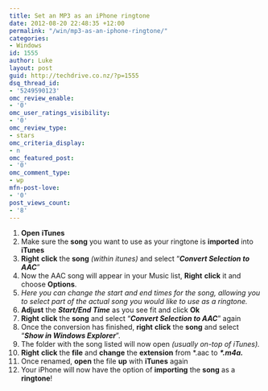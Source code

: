 ```yaml
---
title: Set an MP3 as an iPhone ringtone
date: 2012-08-20 22:48:35 +12:00
permalink: "/win/mp3-as-an-iphone-ringtone/"
categories:
- Windows
id: 1555
author: Luke
layout: post
guid: http://techdrive.co.nz/?p=1555
dsq_thread_id:
- '5249590123'
omc_review_enable:
- '0'
omc_user_ratings_visibility:
- '0'
omc_review_type:
- stars
omc_criteria_display:
- n
omc_featured_post:
- '0'
omc_comment_type:
- wp
mfn-post-love:
- '0'
post_views_count:
- '8'
---
```


<ol start="1">
  <li>
    <strong>Open</strong> <strong>iTunes</strong>
  </li>
  <li>
    Make sure the <strong>song</strong> you want to use as your ringtone is <strong>imported</strong> into <strong>iTunes</strong>
  </li>
  <li>
    <strong>Right</strong> <strong>click</strong> the <strong>song</strong> <em>(within itunes) </em>and select “<strong><em>Convert Selection to AAC</em></strong>”
  </li>
  <li>
    Now the AAC song will appear in your Music list, <strong>Right</strong> <strong>click</strong> it and choose <strong>Options</strong>.
  </li>
  <li>
    <em>Here you can change the start and end times for the song, allowing you to select part of the actual song you would like to use as a ringtone.</em>
  </li>
  <li>
    <strong>Adjust</strong> the <strong><em>Start/End Time</em></strong> as you see fit and click <strong>Ok</strong>
  </li>
  <li>
    <strong>Right</strong> <strong>click</strong> the <strong>song</strong> and select “<strong><em>Convert Selection to AAC</em></strong>” again
  </li>
  <li>
    Once the conversion has finished, <strong>right</strong> <strong>click</strong> the <strong>song</strong> and select “<strong><em>Show in Windows Explorer</em></strong>”.
  </li>
  <li>
    The folder with the song listed will now open <em>(usually on-top of iTunes).</em>
  </li>
  <li>
    <strong>Right</strong> <strong>click</strong> the <strong>file</strong> and <strong>change</strong> the <strong>extension</strong> from *.aac to <strong><em>*.m4a.</em></strong>
  </li>
  <li>
    Once renamed, <strong>open</strong> the file <strong>up</strong> with <strong>iTunes</strong> again
  </li>
  <li>
    Your iPhone will now have the option of <strong>importing</strong> the <strong>song</strong> as a <strong>ringtone</strong>!
  </li>
</ol>